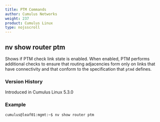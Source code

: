 ```yaml
---
title: PTM Commands
author: Cumulus Networks
weight: 237
product: Cumulus Linux
type: nojsscroll
---
```

## nv show router ptm

Shows if PTM check link state is enabled. When enabled, PTM performs additional checks to ensure that routing adjacencies form only on links that have connectivity and that conform to the specification that `ptmd` defines.

### Version History

Introduced in Cumulus Linux 5.3.0

### Example

```
cumulus@leaf01:mgmt:~$ nv show router ptm
```
